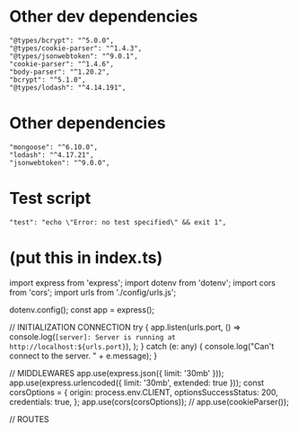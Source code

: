# Other dev dependencies
    "@types/bcrypt": "^5.0.0",
    "@types/cookie-parser": "^1.4.3",
    "@types/jsonwebtoken": "^9.0.1",
    "cookie-parser": "^1.4.6",
    "body-parser": "^1.20.2",
    "bcrypt": "^5.1.0",
    "@types/lodash": "^4.14.191",
# Other dependencies
    "mongoose": "^6.10.0",
    "lodash": "^4.17.21",
    "jsonwebtoken": "^9.0.0",
# Test script
    "test": "echo \"Error: no test specified\" && exit 1",

# (put this in index.ts)
import express from 'express';
import dotenv from 'dotenv';
import cors from 'cors';
import urls from './config/urls.js';

dotenv.config();
const app = express();

// INITIALIZATION CONNECTION
    try {
      app.listen(urls.port, () =>
        console.log(`[server]: Server is running at http://localhost:${urls.port}`),
      );
    } catch (e: any) {
      console.log("Can't connect to the server. " + e.message);
    }


// MIDDLEWARES
app.use(express.json({ limit: '30mb' }));
app.use(express.urlencoded({ limit: '30mb', extended: true }));
const corsOptions = {
  origin: process.env.CLIENT,
  optionsSuccessStatus: 200,
  credentials: true,
};
app.use(cors(corsOptions));
// app.use(cookieParser());

// ROUTES